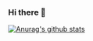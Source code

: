 ### Hi there 👋
[![Anurag's github stats](https://github-readme-stats.vercel.app/api?username=LBattery)](https://github.com/anuraghazra/github-readme-stats)

<!--
**LBattery/LBattery** is a ✨ _special_ ✨ repository because its `README.md` (this file) appears on your GitHub profile.

Here are some ideas to get you started:

- 🔭 I’m currently working on ...
- 🌱 I’m currently learning ...
- 👯 I’m looking to collaborate on ...
- 🤔 I’m looking for help with ...
- 💬 Ask me about ...
- 📫 How to reach me: ...
- 😄 Pronouns: ...
- ⚡ Fun fact: ...
-->
